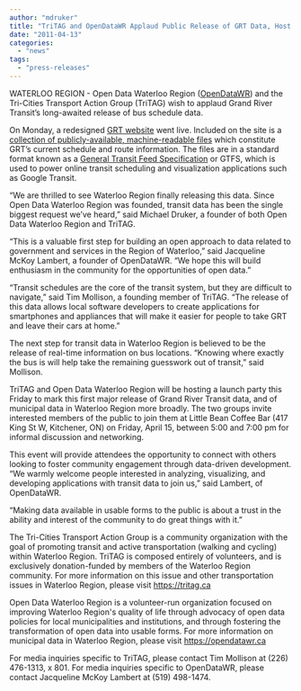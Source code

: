 ```yaml
---
author: "mdruker"
title: "TriTAG and OpenDataWR Applaud Public Release of GRT Data, Host Launch Party"
date: "2011-04-13"
categories: 
  - "news"
tags: 
  - "press-releases"
---
```


WATERLOO REGION - Open Data Waterloo Region ([OpenDataWR](https://www.opendatawr.ca/)) and the Tri-Cities Transport Action Group (TriTAG) wish to applaud Grand River Transit’s long-awaited release of bus schedule data.

On Monday, a redesigned [GRT website](https://www.grt.ca/en/index.asp) went live. Included on the site is a [collection of publicly-available, machine-readable files](https://www.grt.ca/en/doingBusiness/supportingsoftwareapplications.asp?_mid_=18101) which constitute GRT’s current schedule and route information. The files are in a standard format known as a [General Transit Feed Specification](https://code.google.com/transit/spec/transit_feed_specification.html) or GTFS, which is used to power online transit scheduling and visualization applications such as Google Transit.

“We are thrilled to see Waterloo Region finally releasing this data. Since Open Data Waterloo Region was founded, transit data has been the single biggest request we’ve heard,” said Michael Druker, a founder of both Open Data Waterloo Region and TriTAG.<!--more-->

“This is a valuable first step for building an open approach to data related to government and services in the Region of Waterloo,” said Jacqueline McKoy Lambert, a founder of OpenDataWR. “We hope this will build enthusiasm in the community for the opportunities of open data.”

“Transit schedules are the core of the transit system, but they are difficult to navigate,” said Tim Mollison, a founding member of TriTAG. “The release of this data allows local software developers to create applications for smartphones and appliances that will make it easier for people to take GRT and leave their cars at home.”

The next step for transit data in Waterloo Region is believed to be the release of real-time information on bus locations. “Knowing where exactly the bus is will help take the remaining guesswork out of transit,” said Mollison.

TriTAG and Open Data Waterloo Region will be hosting a launch party this Friday to mark this first major release of Grand River Transit data, and of municipal data in Waterloo Region more broadly. The two groups invite interested members of the public to join them at Little Bean Coffee Bar (417 King St W, Kitchener, ON) on Friday, April 15, between 5:00 and 7:00 pm for informal discussion and networking.

This event will provide attendees the opportunity to connect with others looking to foster community engagement through data-driven development. “We warmly welcome people interested in analyzing, visualizing, and developing applications with transit data to join us,” said Lambert, of OpenDataWR.

“Making data available in usable forms to the public is about a trust in the ability and interest of the community to do great things with it.”

The Tri-Cities Transport Action Group is a community organization with the goal of promoting transit and active transportation (walking and cycling) within Waterloo Region. TriTAG is composed entirely of volunteers, and is exclusively donation-funded by members of the Waterloo Region community. For more information on this issue and other transportation issues in Waterloo Region, please visit https://tritag.ca

Open Data Waterloo Region is a volunteer-run organization focused on improving Waterloo Region's quality of life through advocacy of open data policies for local municipalities and institutions, and through fostering the transformation of open data into usable forms. For more information on municipal data in Waterloo Region, please visit https://opendatawr.ca

For media inquiries specific to TriTAG, please contact Tim Mollison at (226) 476-1313, x 801. For media inquiries specific to OpenDataWR, please contact Jacqueline McKoy Lambert at (519) 498-1474.
